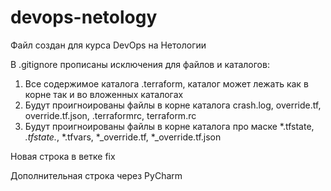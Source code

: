 # devops-netology

Файл создан для курса DevOps на Нетологии

В .gitignore прописаны исключения для файлов и каталогов:
1. Все содержимое каталога .terraform, каталог может лежать как в корне так и во вложенных каталогах
2. Будут проигноированы файлы в корне каталога crash.log, override.tf, override.tf.json, .terraformrc, terraform.rc
3. Будут проигноированы файлы в корне каталога про маске *.tfstate, *.tfstate.*, *.tfvars, *_override.tf, *_override.tf.json

Новая строка в ветке fix

Дополнительная строка через PyCharm